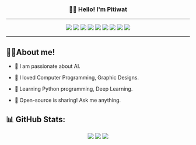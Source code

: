 <h3 align="center">👋🏼 Hello! I'm Pitiwat </h3>
<p align="center"> </p>

---

<div align="center">
<img src="https://img.shields.io/badge/python-3670A0?style=for-the-badge&logo=python&logoColor=ffdd54">
<img src="https://img.shields.io/badge/java-%23ED8B00.svg?style=for-the-badge&logo=openjdk&logoColor=white">
<img src="https://img.shields.io/badge/docker-257bd6?style=for-the-badge&logo=docker&logoColor=white">
<img src="https://img.shields.io/badge/c-%2300599C.svg?style=for-the-badge&logo=c&logoColor=white">
<img src="![C++](https://img.shields.io/badge/c++-%2300599C.svg?style=for-the-badge&logo=c%2B%2B&logoColor=white)">
<img src="https://img.shields.io/badge/pandas-%23150458.svg?style=for-the-badge&logo=pandas&logoColor=white">
<img src="https://img.shields.io/badge/PyTorch-%23EE4C2C.svg?style=for-the-badge&logo=PyTorch&logoColor=white">
<img src="https://img.shields.io/badge/TensorFlow-%23FF6F00.svg?style=for-the-badge&logo=TensorFlow&logoColor=white">
<img src="https://img.shields.io/badge/scikit--learn-%23F7931E.svg?style=for-the-badge&logo=scikit-learn&logoColor=white">
</div>

---

## 🤝🏼About me!
* 👾 I am passionate about AI.

* 💖 I loved Computer Programming, Graphic Designs.

* 🔭 Learning Python programming, Deep Learning.

* 🤍 Open-source is sharing! Ask me anything.

## 📊 GitHub Stats:

<div align="center">
<img src="https://github-readme-stats.vercel.app/api?username=PitiwatL&theme=dark&hide_border=false&include_all_commits=false&count_private=true">
<img src="https://github-readme-streak-stats.herokuapp.com/?user=PitiwatL&theme=dark&hide_border=false">
<img src="https://github-readme-stats.vercel.app/api/top-langs/?username=PitiwatL&theme=dark&hide_border=false&include_all_commits=false&count_private=true&layout=compact">
</div>

